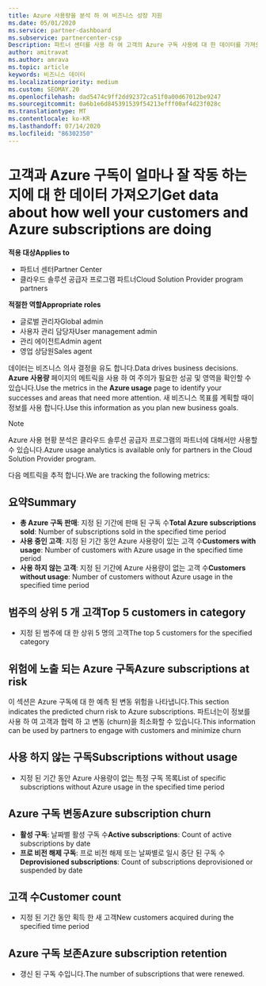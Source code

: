 ```yaml
---
title: Azure 사용량을 분석 하 여 비즈니스 성장 지원
ms.date: 05/01/2020
ms.service: partner-dashboard
ms.subservice: partnercenter-csp
Description: 파트너 센터를 사용 하 여 고객의 Azure 구독 사용에 대 한 데이터를 가져오는 방법에 대해 알아봅니다.
author: amitravat
ms.author: amrava
ms.topic: article
keywords: 비즈니스 데이터
ms.localizationpriority: medium
ms.custom: SEOMAY.20
ms.openlocfilehash: dad5474c9ff2dd92372ca51f0a00d67012be9247
ms.sourcegitcommit: 0a6b1e6d845391539f54213efff00af4d23f028c
ms.translationtype: MT
ms.contentlocale: ko-KR
ms.lasthandoff: 07/14/2020
ms.locfileid: "86302350"
---
```

# <a name="get-data-about-how-well-your-customers-and-azure-subscriptions-are-doing"></a><span data-ttu-id="54d9a-104">고객과 Azure 구독이 얼마나 잘 작동 하는지에 대 한 데이터 가져오기</span><span class="sxs-lookup"><span data-stu-id="54d9a-104">Get data about how well your customers and Azure subscriptions are doing</span></span>

<span data-ttu-id="54d9a-105">**적용 대상**</span><span class="sxs-lookup"><span data-stu-id="54d9a-105">**Applies to**</span></span>

- <span data-ttu-id="54d9a-106">파트너 센터</span><span class="sxs-lookup"><span data-stu-id="54d9a-106">Partner Center</span></span>
- <span data-ttu-id="54d9a-107">클라우드 솔루션 공급자 프로그램 파트너</span><span class="sxs-lookup"><span data-stu-id="54d9a-107">Cloud Solution Provider program partners</span></span>

<span data-ttu-id="54d9a-108">**적절한 역할**</span><span class="sxs-lookup"><span data-stu-id="54d9a-108">**Appropriate roles**</span></span>

- <span data-ttu-id="54d9a-109">글로벌 관리자</span><span class="sxs-lookup"><span data-stu-id="54d9a-109">Global admin</span></span>
- <span data-ttu-id="54d9a-110">사용자 관리 담당자</span><span class="sxs-lookup"><span data-stu-id="54d9a-110">User management admin</span></span>
- <span data-ttu-id="54d9a-111">관리 에이전트</span><span class="sxs-lookup"><span data-stu-id="54d9a-111">Admin agent</span></span>
- <span data-ttu-id="54d9a-112">영업 상담원</span><span class="sxs-lookup"><span data-stu-id="54d9a-112">Sales agent</span></span>

<span data-ttu-id="54d9a-113">데이터는 비즈니스 의사 결정을 유도 합니다.</span><span class="sxs-lookup"><span data-stu-id="54d9a-113">Data drives business decisions.</span></span> <span data-ttu-id="54d9a-114">**Azure 사용량** 페이지의 메트릭을 사용 하 여 주의가 필요한 성공 및 영역을 확인할 수 있습니다.</span><span class="sxs-lookup"><span data-stu-id="54d9a-114">Use the metrics in the **Azure usage** page to identify your successes and areas that need more attention.</span></span> <span data-ttu-id="54d9a-115">새 비즈니스 목표를 계획할 때이 정보를 사용 합니다.</span><span class="sxs-lookup"><span data-stu-id="54d9a-115">Use this information as you plan new business goals.</span></span>

> [!NOTE]
> <span data-ttu-id="54d9a-116">Azure 사용 현황 분석은 클라우드 솔루션 공급자 프로그램의 파트너에 대해서만 사용할 수 있습니다.</span><span class="sxs-lookup"><span data-stu-id="54d9a-116">Azure usage analytics is available only for partners in the Cloud Solution Provider program.</span></span>

<span data-ttu-id="54d9a-117">다음 메트릭을 추적 합니다.</span><span class="sxs-lookup"><span data-stu-id="54d9a-117">We are tracking the following metrics:</span></span>

## <a name="summary"></a><span data-ttu-id="54d9a-118">요약</span><span class="sxs-lookup"><span data-stu-id="54d9a-118">Summary</span></span>

- <span data-ttu-id="54d9a-119">**총 Azure 구독 판매**: 지정 된 기간에 판매 된 구독 수</span><span class="sxs-lookup"><span data-stu-id="54d9a-119">**Total Azure subscriptions sold**: Number of subscriptions sold in the specified time period</span></span>  
- <span data-ttu-id="54d9a-120">**사용 중인 고객**: 지정 된 기간 동안 Azure 사용량이 있는 고객 수</span><span class="sxs-lookup"><span data-stu-id="54d9a-120">**Customers with usage**: Number of customers with Azure usage in the specified time period</span></span>  
- <span data-ttu-id="54d9a-121">**사용 하지 않는 고객**: 지정 된 기간에 Azure 사용량이 없는 고객 수</span><span class="sxs-lookup"><span data-stu-id="54d9a-121">**Customers without usage**: Number of customers without Azure usage in the specified time period</span></span>  

## <a name="top-5-customers-in-category"></a><span data-ttu-id="54d9a-122">범주의 상위 5 개 고객</span><span class="sxs-lookup"><span data-stu-id="54d9a-122">Top 5 customers in category</span></span>

- <span data-ttu-id="54d9a-123">지정 된 범주에 대 한 상위 5 명의 고객</span><span class="sxs-lookup"><span data-stu-id="54d9a-123">The top 5 customers for the specified category</span></span>  

## <a name="azure-subscriptions-at-risk"></a><span data-ttu-id="54d9a-124">위험에 노출 되는 Azure 구독</span><span class="sxs-lookup"><span data-stu-id="54d9a-124">Azure subscriptions at risk</span></span>

<span data-ttu-id="54d9a-125">이 섹션은 Azure 구독에 대 한 예측 된 변동 위험을 나타냅니다.</span><span class="sxs-lookup"><span data-stu-id="54d9a-125">This section indicates the predicted churn risk to Azure subscriptions.</span></span> <span data-ttu-id="54d9a-126">파트너는이 정보를 사용 하 여 고객과 협력 하 고 변동 (churn)을 최소화할 수 있습니다.</span><span class="sxs-lookup"><span data-stu-id="54d9a-126">This information can be used by partners to engage with customers and minimize churn</span></span>

## <a name="subscriptions-without-usage"></a><span data-ttu-id="54d9a-127">사용 하지 않는 구독</span><span class="sxs-lookup"><span data-stu-id="54d9a-127">Subscriptions without usage</span></span>

- <span data-ttu-id="54d9a-128">지정 된 기간 동안 Azure 사용량이 없는 특정 구독 목록</span><span class="sxs-lookup"><span data-stu-id="54d9a-128">List of specific subscriptions without Azure usage in the specified time period</span></span>  

## <a name="azure-subscription-churn"></a><span data-ttu-id="54d9a-129">Azure 구독 변동</span><span class="sxs-lookup"><span data-stu-id="54d9a-129">Azure subscription churn</span></span>

- <span data-ttu-id="54d9a-130">**활성 구독**: 날짜별 활성 구독 수</span><span class="sxs-lookup"><span data-stu-id="54d9a-130">**Active subscriptions**: Count of active subscriptions by date</span></span>  
- <span data-ttu-id="54d9a-131">**프로 비전 해제 구독**: 프로 비전 해제 또는 날짜별로 일시 중단 된 구독 수</span><span class="sxs-lookup"><span data-stu-id="54d9a-131">**Deprovisioned subscriptions**: Count of subscriptions deprovisioned or suspended by date</span></span>  

## <a name="customer-count"></a><span data-ttu-id="54d9a-132">고객 수</span><span class="sxs-lookup"><span data-stu-id="54d9a-132">Customer count</span></span>

- <span data-ttu-id="54d9a-133">지정 된 기간 동안 획득 한 새 고객</span><span class="sxs-lookup"><span data-stu-id="54d9a-133">New customers acquired during the specified time period</span></span>  

## <a name="azure-subscription-retention"></a><span data-ttu-id="54d9a-134">Azure 구독 보존</span><span class="sxs-lookup"><span data-stu-id="54d9a-134">Azure subscription retention</span></span>

- <span data-ttu-id="54d9a-135">갱신 된 구독 수입니다.</span><span class="sxs-lookup"><span data-stu-id="54d9a-135">The number of subscriptions that were renewed.</span></span>
